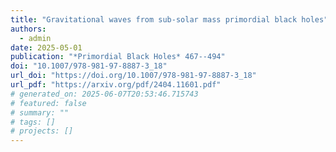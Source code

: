```yaml
---
title: "Gravitational waves from sub-solar mass primordial black holes"
authors:
  - admin
date: 2025-05-01
publication: "*Primordial Black Holes* 467--494"
doi: "10.1007/978-981-97-8887-3_18"
url_doi: "https://doi.org/10.1007/978-981-97-8887-3_18"
url_pdf: "https://arxiv.org/pdf/2404.11601.pdf"
# generated_on: 2025-06-07T20:53:46.715743
# featured: false
# summary: ""
# tags: []
# projects: []
---
```

